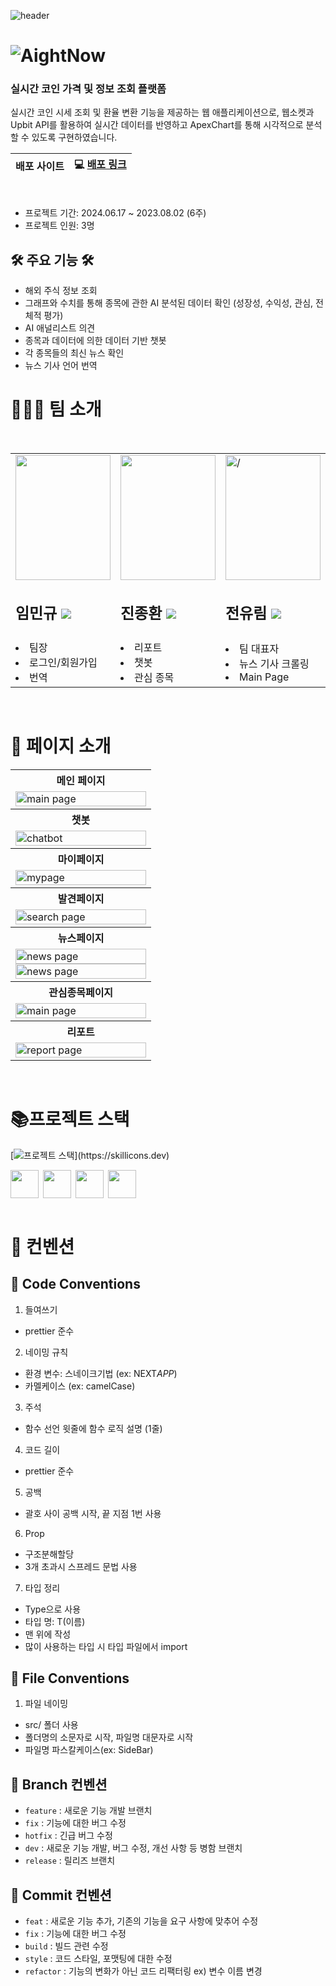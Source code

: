 ![header](https://capsule-render.vercel.app/api?type=waving&color=364F84&fontColor=ffffff&height=200&section=header&text=AightNow&fontSize=70&animation=fadeIn&fontAlignY=40&desc=&descSize=30)

<h1 style='display:flex; text-align:center;'> <img src="https://github.com/user-attachments/assets/509332bd-1a09-478a-9776-e5b099c00ce2" align="center"/> AightNow </h1>

### 실시간 코인 가격 및 정보 조회 플랫폼

실시간 코인 시세 조회 및 환율 변환 기능을 제공하는 웹 애플리케이션으로, 웹소켓과 Upbit API를 활용하여 실시간 데이터를 반영하고 ApexChart를 통해 시각적으로 분석할 수 있도록 구현하였습니다.

| 배포 사이트 | 💻 [배포 링크](https://coinbrief.vercel.app/) |
| :---------: | :-----------------------------------------------------: |

<br>

- 프로젝트 기간: 2024.06.17 ~ 2023.08.02 (6주)
- 프로젝트 인원: 3명

## 🛠️ 주요 기능 🛠️

- 해외 주식 정보 조회
- 그래프와 수치를 통해 종목에 관한 AI 분석된 데이터 확인
  (성장성, 수익성, 관심, 전체적 평가)
- AI 애널리스트 의견
- 종목과 데이터에 의한 데이터 기반 챗봇
- 각 종목들의 최신 뉴스 확인
- 뉴스 기사 언어 번역

# 🙋🏼‍♂️ 팀 소개

<br/>
<div align="center">
  <table>
    <tbody>
      <tr>
        <td width="15%">
          <img height="200px" src="https://github.com/user-attachments/assets/536cb8f5-888c-4225-a25e-1fa57e83e278" width="100%" alt="" />
          <h2><b>임민규 <a href="https://github.com/nile27"><img src="https://img.shields.io/badge/github-181717??style=social&logo=github&logoColor=white" /></a></b></h2>
        </td>
        <td width="15%">
          <img height="200px" src="https://github.com/user-attachments/assets/5533e2c5-6333-47b8-b5c0-a4e9f83ef60b" width="100%" alt="" />
          <h2><b>진종환 <a href="https://github.com/MSbtff"><img src="https://img.shields.io/badge/github-181717??style=social&logo=github&logoColor=white" /></a></b></h2>
        </td>
        <td width="15%">
          <img height="200px" src="https://github.com/user-attachments/assets/fc536ae8-4d05-4a7c-beda-f594801ece6c" width="100%" alt= />
          <h2><b>전유림 <a href="https://github.com/Jyurim"><img src="https://img.shields.io/badge/github-181717??style=social&logo=github&logoColor=white" /></a></b></h2>
        </td>
      </tr>
      <tr>
        <td>
          <li>팀장</li>
          <li>로그인/회원가입</li>
          <li>번역</li>
        </td>
        <td>
          <li>리포트</li>
          <li>챗봇</li>
          <li>관심 종목</li>
        </td>
        <td>
          <li>팀 대표자</li>
          <li>뉴스 기사 크롤링</li>
          <li>Main Page</li>
        </td>
      </tr>
    </tbody>
  </table>
</div>
<br/>

# 🧾 페이지 소개

<table >	
 <tr >
    <th >
      메인 페이지
    </th>
  </tr>
  <tr>
    <td>
      <img src="https://github.com/user-attachments/assets/bf3334a6-19a6-4918-b35e-94f34f25914a"  alt="main page" width = 100%  >
    </td>
   </tr> 
   <tr>
    <th>
      챗봇
    </th>
  </tr>
  <tr>
    <td>
      <img src="https://github.com/user-attachments/assets/cae3cf9d-b764-45ad-9ece-71f01672148c" alt="chatbot" width = 100%  >
    </td>
   </tr> 
  <tr>
    <th>
      마이페이지
    </th>
  </tr>
  <tr>
    <td>
      <img src="https://github.com/user-attachments/assets/d5556c28-d93b-4958-bdc2-d6e1663cd6d0"  alt="mypage" width = 100% >
    </td>
   </tr> 
   <tr>
    <th>
      발견페이지
    </th>
  </tr>
  <tr>
    <td>
      <img src="https://github.com/user-attachments/assets/9d7c3830-351e-4da8-ab07-0b5fdadd2d02"  alt="search page"  width = 100% >
    </td>
   </tr> 
  <tr>
    <th>
      뉴스페이지
    </th>
  </tr>
  <tr>
    <td>
      <img src="https://github.com/user-attachments/assets/00a527c8-9618-43e6-a189-4e37983058f0"  alt="news page" width = 100% >
      <img src="https://github.com/user-attachments/assets/997243dc-0e6f-48f0-829a-81c75b194f32"  alt="news page" width = 100% >
    </td>
   </tr> 
   <tr>
    <th>
      관심종목페이지
    </th>
  </tr>
  <tr>
    <td>
      <img src="https://github.com/user-attachments/assets/d92951f8-22af-4d16-b98d-abd88c9ea981"  alt="main page" width = 100% >
    </td>
   </tr> 
   <tr>
    <th>
      리포트
    </th>
  </tr>
  <tr>
    <td>
      <img src="https://github.com/user-attachments/assets/685092f1-d969-4689-bb0e-afe118acd2f0"  alt="report page" width = 100% >
    </td>
   </tr> 
</table>		
<br/>

# 📚프로젝트 스택

[![프로젝트 스택](https://skillicons.dev/icons?i=nextjs,ts,tailwind,svg,firebase,vercel,npm,figma,)](https://skillicons.dev)

<div style='display:flex; gap:7px'>
<a href='https://zustand-demo.pmnd.rs/'>
<img width='45px' height='45px'  background='white' src='https://user-images.githubusercontent.com/958486/218346783-72be5ae3-b953-4dd7-b239-788a882fdad6.svg'>
</a>

<a href='https://www.langchain.com/'>
<img width='45px' height='45px' src='https://avatars.githubusercontent.com/u/126733545?s=48&v=4'>
</a>

<a href='https://pptr.dev/'>
<img width='45px' height='45px' src='https://user-images.githubusercontent.com/10379601/29446482-04f7036a-841f-11e7-9872-91d1fc2ea683.png'>
</a>

<a href = 'https://github.com/nextauthjs/next-auth'>
<img width='45px' height='45px' src='https://camo.githubusercontent.com/f070d134a8f8c1a5b6634dd92b29ae3170edc93b26b0b34eb97629f9c2ba65e9/68747470733a2f2f617574686a732e6465762f696d672f6c6f676f2d736d2e706e67'>
</a>
</div>
<br>

# 🤙 컨벤션

## 🤙 Code Conventions

1. 들여쓰기

- prettier 준수

2. 네이밍 규칙

- 환경 변수: 스네이크기법 (ex: NEXT*APP*)
- 카멜케이스 (ex: camelCase)

3. 주석

- 함수 선언 윗줄에 함수 로직 설명 (1줄)

4. 코드 길이

- prettier 준수

5. 공백

- 괄호 사이 공백 시작, 끝 지점 1번 사용

6. Prop

- 구조분해할당
- 3개 초과시 스프레드 문법 사용

7. 타입 정리

- Type으로 사용
- 타입 명: T(이름)
- 맨 위에 작성
- 많이 사용하는 타입 시 타입 파일에서 import

## 🤙 File Conventions

1. 파일 네이밍

- src/ 폴더 사용
- 폴더명의 소문자로 시작, 파일명 대문자로 시작
- 파일명 파스칼케이스(ex: SideBar)

## 🤙 Branch 컨벤션

- `feature` : 새로운 기능 개발 브랜치
- `fix` : 기능에 대한 버그 수정
- `hotfix` : 긴급 버그 수정
- `dev` : 새로운 기능 개발, 버그 수정, 개선 사항 등 병함 브랜치
- `release` : 릴리즈 브랜치

## 🤙 Commit 컨벤션

- `feat` : 새로운 기능 추가, 기존의 기능을 요구 사항에 맞추어 수정
- `fix` : 기능에 대한 버그 수정
- `build` : 빌드 관련 수정
- `style` : 코드 스타일, 포맷팅에 대한 수정
- `refactor` : 기능의 변화가 아닌 코드 리팩터링 ex) 변수 이름 변경
